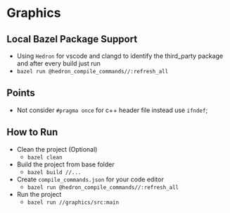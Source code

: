 # Graphics

## Local Bazel Package Support

- Using `Hedron` for vscode and clangd to identify the third_party package and after every build just run
- `bazel run @hedron_compile_commands//:refresh_all`

## Points

- Not consider `#pragma once` for c++ header file instead use `ifndef`;

## How to Run

- Clean the project (Optional)
  - `bazel clean`
- Build the project from base folder
  - `bazel build //...`
- Create `compile_commands.json` for your code editor
  - `bazel run @hedron_compile_commands//:refresh_all`
- Run the project
  - `bazel run //graphics/src:main`

